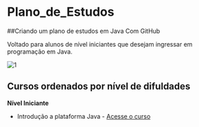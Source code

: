 # Plano_de_Estudos

##Criando um plano de estudos em Java Com GitHub

Voltado para alunos de nível iniciantes que desejam ingressar em programação em Java.

![1](https://user-images.githubusercontent.com/112040056/194964066-c2434154-5cbf-4f35-996c-df2dba3826e4.png)

## Cursos ordenados por nível de difuldades

**Nível Iniciante**

- Introdução a plataforma Java - [Acesse o curso](https://web.dio.me/course/introducao-a-plataforma-java/learning/cdc0426c-9371-4af8-aaf0-23fffca6218f?back=/track/potencia-tech-powered-ifood-java-beginners&tab=path&moduleId=undefined)
